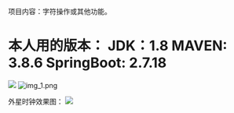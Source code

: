 项目内容：字符操作或其他功能。

本人用的版本：
JDK：1.8
MAVEN: 3.8.6
SpringBoot: 2.7.18
=========================================================

![](C:\Users\m1785\Pictures\AlienClock.jpg)
![img_1.png](img_1.png)

外星时钟效果图：
![](C:\Users\m1785\Pictures\外星时钟效果图.png)